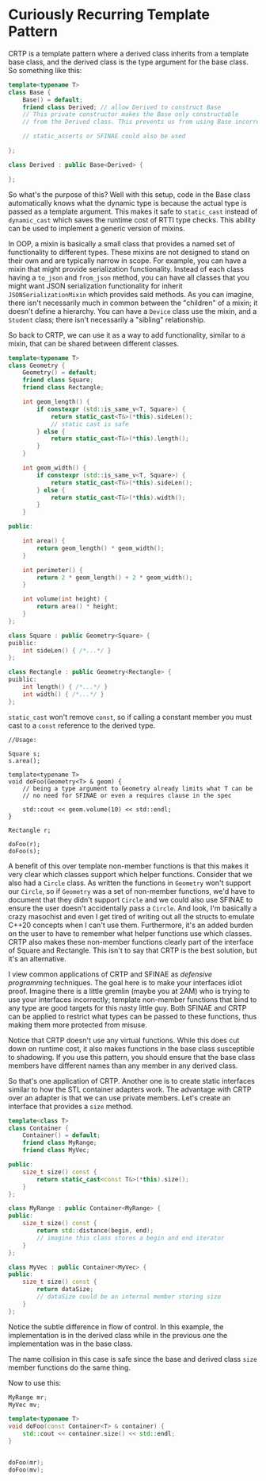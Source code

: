 # Curiously Recurring Template Pattern

CRTP is a template pattern where a derived class inherits from a template base class, and the derived class is the type argument for the base class.
So something like this:

```C++
template<typename T>
class Base {
    Base() = default;
    friend class Derived; // allow Derived to construct Base
    // This private constructor makes the Base only constructable
    // from the Derived class. This prevents us from using Base incorrectly

    // static_asserts or SFINAE could also be used

};

class Derived : public Base<Derived> {

};
```

So what's the purpose of this? Well with this setup, code in the Base class automatically knows what the dynamic type is because the actual type is passed as a template argument.
This makes it safe to `static_cast` instead of `dynamic_cast` which saves the runtime cost of RTTI type checks. This ability can be used to implement a generic version of
mixins. 

In OOP, a mixin is basically a small class that provides a named set of functionality to different types. These mixins are not designed to stand on their own and are typically narrow in scope.
For example, you can have a mixin that might provide serialization functionality. Instead of each class having a `to_json` and `from_json` method, you can have all classes that you might want
JSON serialization functionality for inherit `JSONSerializationMixin` which provides said methods. 
As you can imagine, there isn't necessarily much in common between the "children" of a mixin; it doesn't define a hierarchy.
You can have a `Device` class use the mixin, and a `Student` class; there isn't necessarily a "sibling" relationship.

So back to CRTP, we can use it as a way to add functionality, similar to a mixin, that can be shared between different classes.

```C++
template<typename T>
class Geometry {
    Geometry() = default;
    friend class Square;
    friend class Rectangle;

    int geom_length() {
        if constexpr (std::is_same_v<T, Square>) {
            return static_cast<T&>(*this).sideLen();
            // static cast is safe
        } else {
            return static_cast<T&>(*this).length();
        }
    }

    int geom_width() {
        if constexpr (std::is_same_v<T, Square>) {
            return static_cast<T&>(*this).sideLen();
        } else {
            return static_cast<T&>(*this).width();
        }
    }

public:

    int area() {
        return geom_length() * geom_width();
    }

    int perimeter() {
        return 2 * geom_length() + 2 * geom_width();
    }

    int volume(int height) {
        return area() * height;
    }
};

class Square : public Geometry<Square> {
puiblic:
    int sideLen() { /*...*/ }
};

class Rectangle : public Geometry<Rectangle> {
puiblic:
    int length() { /*...*/ }
    int width() { /*...*/ }
};
```

`static_cast` won't remove `const`, so if calling a constant member you must cast to a `const` reference to the derived type.

```
//Usage:

Square s;
s.area();

template<typename T>
void doFoo(Geometry<T> & geom) {
    // being a type argument to Geometry already limits what T can be
    // no need for SFINAE or even a requires clause in the spec

    std::cout << geom.volume(10) << std::endl;
}

Rectangle r;

doFoo(r);
doFoo(s);

```

A benefit of this over template non-member functions is that this makes it very clear which classes support which helper functions. 
Consider that we also had a `Circle` class. As written the functions in `Geometry` won't support our `Circle`, so if `Geometry` was a set of non-member functions,
we'd have to document that they didn't support `Circle` and we could also use SFINAE to ensure the user doesn't accidentally pass a `Circle`.
And look, I'm basically a crazy masochist and even I get tired of writing out all the structs to emulate C++20 concepts when I can't use them.
Furthermore, it's an added burden on the user to have to remember what helper functions use which classes. CRTP also makes these non-member functions clearly part of the interface of Square and Rectangle.
This isn't to say that CRTP is the best solution, but it's an alternative.

I view common applications of CRTP and SFINAE as *defensive programming* techniques. The goal here is to make your interfaces idiot proof.
Imagine there is a little gremlin (maybe you at 2AM) who is trying to use your interfaces incorrectly; template non-member functions that bind to any type
are good targets for this nasty little guy. Both SFINAE and CRTP can be applied to restrict what types can be passed to these functions, thus making them
more protected from misuse.

Notice that CRTP doesn't use any virtual functions. While this does cut down on runtime cost, it also makes functions in the base class susceptible to shadowing.
If you use this pattern, you should ensure that the base class members have different names than any member in any derived class.

So that's one application of CRTP. Another one is to create static interfaces similar to how the STL container adapters work. 
The advantage with CRTP over an adapter is that we can use private members. Let's create an interface that provides a `size` method.

```C++
template<class T>
class Container {
    Container() = default;
    friend class MyRange;
    friend class MyVec;

public:
    size_t size() const {
        return static_cast<const T&>(*this).size();
    }
};

class MyRange : public Container<MyRange> {
public:
    size_t size() const {
        return std::distance(begin, end);
        // imagine this class stores a begin and end iterator
    }
};

class MyVec : public Container<MyVec> {
public:
    size_t size() const {
        return dataSize;
        // dataSize could be an internal member storing size
    }
};
```

Notice the subtle difference in flow of control. In this example, the implementation is in the derived class while in the previous one the
implementation was in the base class.

The name collision in this case is safe since the base and derived class `size` member functions do the same thing.

Now to use this:
```C++
MyRange mr;
MyVec mv;

template<typename T>
void doFoo(const Container<T> & container) {
    std::cout << container.size() << std::endl;
}


doFoo(mr);
doFoo(mv);
```